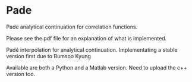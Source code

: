 # Pade
Pade analytical continuation for correlation functions. 

Please see the pdf file for an explanation of what is implemented.

Padé interpolation for analytical continuation. Implementating a stable version first due to Bumsoo Kyung 

Available are both a Python and a Matlab version. Need to upload the c++ version too.
